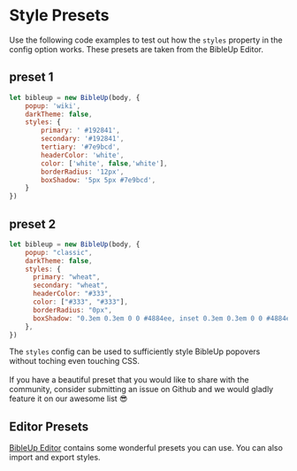 # Style Presets
Use the following code examples to test out how the `styles` property in the config option works. These presets are taken from the BibleUp Editor.

## preset 1
```js
let bibleup = new BibleUp(body, {
	popup: 'wiki',
	darkTheme: false,
	styles: {
		primary: ' #192841',
		secondary: '#192841',
		tertiary: '#7e9bcd',
		headerColor: 'white',
		color: ['white', false,'white'],
		borderRadius: '12px',
		boxShadow: '5px 5px #7e9bcd',
	}
})
```

## preset 2
```js
let bibleup = new BibleUp(body, {
	popup: "classic",
    darkTheme: false,
    styles: {
      primary: "wheat",
      secondary: "wheat",
      headerColor: "#333",
      color: ["#333", "#333"],
      borderRadius: "0px",
      boxShadow: "0.3em 0.3em 0 0 #4884ee, inset 0.3em 0.3em 0 0 #4884ee",
    },
})
```

The `styles` config can be used to sufficiently style BibleUp popovers without toching even touching CSS.<br><br>
If you have a beautiful preset that you would like to share with the community, consider submitting an issue on Github and we would gladly feature it on our awesome list 😎

## Editor Presets
[BibleUp Editor](https://bibleup.netlify.app/demo) contains some wonderful presets you can use. You can also import and export styles.

